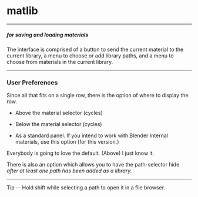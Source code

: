 matlib
===

---

##### for saving and loading materials #####

The interface is comprised of a button to send the current material to the current library, a menu to choose or add library paths, and a menu to choose from materials in the current library.


---

### User Preferences ###

Since all that fits on a single row, there is the option of where to display the row.

* Above the material selector (cycles)

* Below the material selector (cycles)

* As a standard panel.  If you intend to work with Blender Internal materials, use this option (for this version.)

Everybody is going to love the default. (Above)  I just know it.


There is also an option which allows you to have the path-selector hide *after at least one path has been added as a library.*

---


Tip -- Hold shift while selecting a path to open it in a file browser.



